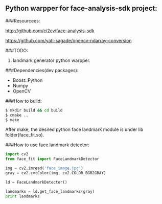 Python warpper for face-analysis-sdk project:
--------------------------

###Resourcees:

http://github.com/ci2cv/face-analysis-sdk

https://github.com/yati-sagade/opencv-ndarray-conversion

###TODO:
1. landmark generator python warpper. 

###Dependencies(dev packages):
- Boost::Python
- Numpy
- OpenCV


###How to build:
```bash
$ mkdir build && cd build
$ cmake ..
$ make
```
After make, the desired python face landmark module is under lib folder(face_fit.so). 

###How to use face landmark detector:
```python
import cv2
from face_fit import FaceLandmarkDetector

img = cv2.imread('face_image.jpg')
gray = cv2.cvtColor(img, cv2.COLOR_BGR2GRAY)

ld = FaceLandmarkDetector()

landmarks = ld.get_face_landmarks(gray)
print landmarks
```
